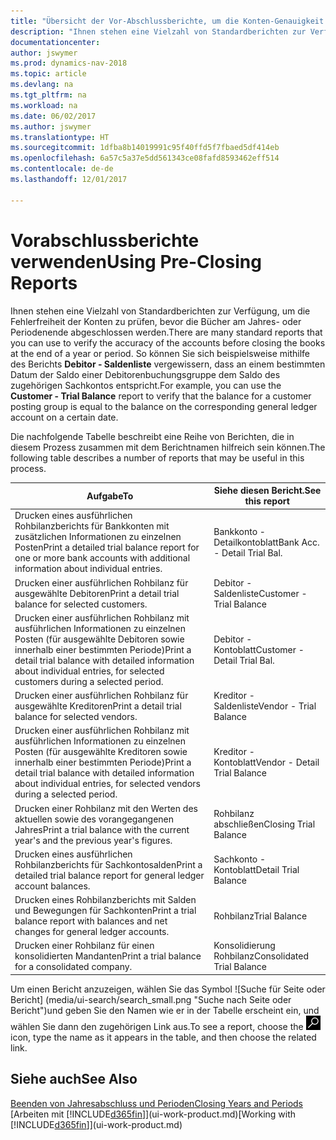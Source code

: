 ```yaml
---
title: "Übersicht der Vor-Abschlussberichte, um die Konten-Genauigkeit sicherzustellen"
description: "Ihnen stehen eine Vielzahl von Standardberichten zur Verfügung, um die Fehlerfreiheit der Konten zu prüfen, bevor die Bücher am Jahres- oder Periodenende abgeschlossen werden."
documentationcenter: 
author: jswymer
ms.prod: dynamics-nav-2018
ms.topic: article
ms.devlang: na
ms.tgt_pltfrm: na
ms.workload: na
ms.date: 06/02/2017
ms.author: jswymer
ms.translationtype: HT
ms.sourcegitcommit: 1dfba8b14019991c95f40ffd5f7fbaed5df414eb
ms.openlocfilehash: 6a57c5a37e5dd561343ce08fafd8593462eff514
ms.contentlocale: de-de
ms.lasthandoff: 12/01/2017

---
```

# <a name="using-pre-closing-reports"></a><span data-ttu-id="b8143-103">Vorabschlussberichte verwenden</span><span class="sxs-lookup"><span data-stu-id="b8143-103">Using Pre-Closing Reports</span></span>
<span data-ttu-id="b8143-104">Ihnen stehen eine Vielzahl von Standardberichten zur Verfügung, um die Fehlerfreiheit der Konten zu prüfen, bevor die Bücher am Jahres- oder Periodenende abgeschlossen werden.</span><span class="sxs-lookup"><span data-stu-id="b8143-104">There are many standard reports that you can use to verify the accuracy of the accounts before closing the books at the end of a year or period.</span></span> <span data-ttu-id="b8143-105">So können Sie sich beispielsweise mithilfe des Berichts **Debitor - Saldenliste** vergewissern, dass an einem bestimmten Datum der Saldo einer Debitorenbuchungsgruppe dem Saldo des zugehörigen Sachkontos entspricht.</span><span class="sxs-lookup"><span data-stu-id="b8143-105">For example, you can use the **Customer - Trial Balance** report to verify that the balance for a customer posting group is equal to the balance on the corresponding general ledger account on a certain date.</span></span>

<span data-ttu-id="b8143-106">Die nachfolgende Tabelle beschreibt eine Reihe von Berichten, die in diesem Prozess zusammen mit dem Berichtnamen hilfreich sein können.</span><span class="sxs-lookup"><span data-stu-id="b8143-106">The following table describes a number of reports that may be useful in this process.</span></span>

| <span data-ttu-id="b8143-107">Aufgabe</span><span class="sxs-lookup"><span data-stu-id="b8143-107">To</span></span> | <span data-ttu-id="b8143-108">Siehe diesen Bericht.</span><span class="sxs-lookup"><span data-stu-id="b8143-108">See this report</span></span> |
| --- | --- |
| <span data-ttu-id="b8143-109">Drucken eines ausführlichen Rohbilanzberichts für Bankkonten mit zusätzlichen Informationen zu einzelnen Posten</span><span class="sxs-lookup"><span data-stu-id="b8143-109">Print a detailed trial balance report for one or more bank accounts with additional information about individual entries.</span></span> |<span data-ttu-id="b8143-110">Bankkonto - Detailkontoblatt</span><span class="sxs-lookup"><span data-stu-id="b8143-110">Bank Acc. - Detail Trial Bal.</span></span> |
| <span data-ttu-id="b8143-111">Drucken einer ausführlichen Rohbilanz für ausgewählte Debitoren</span><span class="sxs-lookup"><span data-stu-id="b8143-111">Print a detail trial balance for selected customers.</span></span> |<span data-ttu-id="b8143-112">Debitor - Saldenliste</span><span class="sxs-lookup"><span data-stu-id="b8143-112">Customer - Trial Balance</span></span> |
| <span data-ttu-id="b8143-113">Drucken einer ausführlichen Rohbilanz mit ausführlichen Informationen zu einzelnen Posten (für ausgewählte Debitoren sowie innerhalb einer bestimmten Periode)</span><span class="sxs-lookup"><span data-stu-id="b8143-113">Print a detail trial balance with detailed information about individual entries, for selected customers during a selected period.</span></span> |<span data-ttu-id="b8143-114">Debitor - Kontoblatt</span><span class="sxs-lookup"><span data-stu-id="b8143-114">Customer - Detail Trial Bal.</span></span> |
| <span data-ttu-id="b8143-115">Drucken einer ausführlichen Rohbilanz für ausgewählte Kreditoren</span><span class="sxs-lookup"><span data-stu-id="b8143-115">Print a detail trial balance for selected vendors.</span></span> |<span data-ttu-id="b8143-116">Kreditor - Saldenliste</span><span class="sxs-lookup"><span data-stu-id="b8143-116">Vendor - Trial Balance</span></span> |
| <span data-ttu-id="b8143-117">Drucken einer ausführlichen Rohbilanz mit ausführlichen Informationen zu einzelnen Posten (für ausgewählte Kreditoren sowie innerhalb einer bestimmten Periode)</span><span class="sxs-lookup"><span data-stu-id="b8143-117">Print a detail trial balance with detailed information about individual entries, for selected vendors during a selected period.</span></span> |<span data-ttu-id="b8143-118">Kreditor - Kontoblatt</span><span class="sxs-lookup"><span data-stu-id="b8143-118">Vendor - Detail Trial Balance</span></span> |
| <span data-ttu-id="b8143-119">Drucken einer Rohbilanz mit den Werten des aktuellen sowie des vorangegangenen Jahres</span><span class="sxs-lookup"><span data-stu-id="b8143-119">Print a trial balance with the current year's and the previous year's figures.</span></span> |<span data-ttu-id="b8143-120">Rohbilanz abschließen</span><span class="sxs-lookup"><span data-stu-id="b8143-120">Closing Trial Balance</span></span> |
| <span data-ttu-id="b8143-121">Drucken eines ausführlichen Rohbilanzberichts für Sachkontosalden</span><span class="sxs-lookup"><span data-stu-id="b8143-121">Print a detailed trial balance report for general ledger account balances.</span></span> |<span data-ttu-id="b8143-122">Sachkonto - Kontoblatt</span><span class="sxs-lookup"><span data-stu-id="b8143-122">Detail Trial Balance</span></span> |
| <span data-ttu-id="b8143-123">Drucken eines Rohbilanzberichts mit Salden und Bewegungen für Sachkonten</span><span class="sxs-lookup"><span data-stu-id="b8143-123">Print a trial balance report with balances and net changes for general ledger accounts.</span></span> |<span data-ttu-id="b8143-124">Rohbilanz</span><span class="sxs-lookup"><span data-stu-id="b8143-124">Trial Balance</span></span> |
| <span data-ttu-id="b8143-125">Drucken einer Rohbilanz für einen konsolidierten Mandanten</span><span class="sxs-lookup"><span data-stu-id="b8143-125">Print a trial balance for a consolidated company.</span></span> |<span data-ttu-id="b8143-126">Konsolidierung Rohbilanz</span><span class="sxs-lookup"><span data-stu-id="b8143-126">Consolidated Trial Balance</span></span> |

<span data-ttu-id="b8143-127">Um einen Bericht anzuzeigen, wählen Sie das Symbol ![Suche für Seite oder Bericht] (media/ui-search/search_small.png "Suche nach Seite oder Bericht")und geben Sie den Namen wie er in der Tabelle erscheint ein, und wählen Sie dann den zugehörigen Link aus.</span><span class="sxs-lookup"><span data-stu-id="b8143-127">To see a report, choose the ![Search for Page or Report](media/ui-search/search_small.png "Search for Page or Report icon") icon, type the name as it appears in the table, and then choose the related link.</span></span>

## <a name="see-also"></a><span data-ttu-id="b8143-128">Siehe auch</span><span class="sxs-lookup"><span data-stu-id="b8143-128">See Also</span></span>
[<span data-ttu-id="b8143-129">Beenden von Jahresabschluss und Perioden</span><span class="sxs-lookup"><span data-stu-id="b8143-129">Closing Years and Periods</span></span>](year-close-years-periods.md)  
<span data-ttu-id="b8143-130">[Arbeiten mit [!INCLUDE[d365fin](includes/d365fin_md.md)]](ui-work-product.md)</span><span class="sxs-lookup"><span data-stu-id="b8143-130">[Working with [!INCLUDE[d365fin](includes/d365fin_md.md)]](ui-work-product.md)</span></span>



